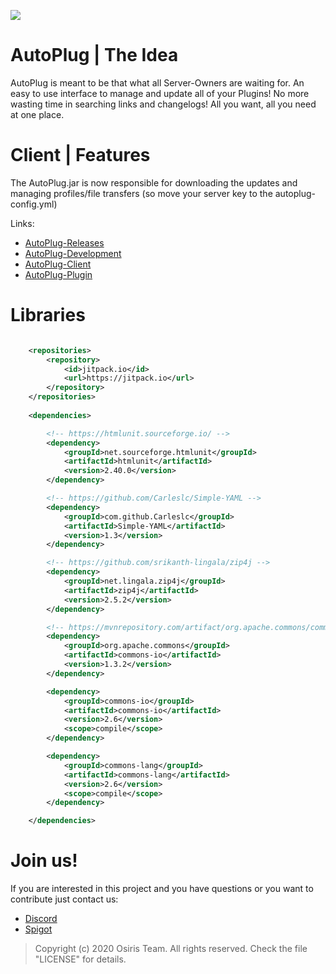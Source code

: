 ![](https://rapidus-info.webnode.com/_files/200000003-4d08d4d08f/AutoPlug%20GitHub%20Header%20800x80.png)
# AutoPlug | The Idea
AutoPlug is meant to be that what all Server-Owners are waiting for. 
An easy to use interface to manage and update all of your Plugins! No more wasting time in searching links and changelogs!
All you want, all you need at one place.

# Client | Features
The AutoPlug.jar is now responsible for downloading the updates and managing profiles/file transfers (so move your server key to the autoplug-config.yml)

Links:
- [AutoPlug-Releases](https://github.com/Osiris-Team/AutoPlug-Releases)
- [AutoPlug-Development](https://trello.com/b/zC8MKgEe/autoplug-development)
- [AutoPlug-Client](https://github.com/Osiris-Team/AutoPlug-Client)
- [AutoPlug-Plugin](https://github.com/Osiris-Team/AutoPlug-Plugin)

# Libraries
```xml

    <repositories>
        <repository>
            <id>jitpack.io</id>
            <url>https://jitpack.io</url>
        </repository>
    </repositories>
	
    <dependencies>

        <!-- https://htmlunit.sourceforge.io/ -->
        <dependency>
            <groupId>net.sourceforge.htmlunit</groupId>
            <artifactId>htmlunit</artifactId>
            <version>2.40.0</version>
        </dependency>

        <!-- https://github.com/Carleslc/Simple-YAML -->
        <dependency>
            <groupId>com.github.Carleslc</groupId>
            <artifactId>Simple-YAML</artifactId>
            <version>1.3</version>
        </dependency>

        <!-- https://github.com/srikanth-lingala/zip4j -->
        <dependency>
            <groupId>net.lingala.zip4j</groupId>
            <artifactId>zip4j</artifactId>
            <version>2.5.2</version>
        </dependency>

        <!-- https://mvnrepository.com/artifact/org.apache.commons/commons-io -->
        <dependency>
            <groupId>org.apache.commons</groupId>
            <artifactId>commons-io</artifactId>
            <version>1.3.2</version>
        </dependency>

        <dependency>
            <groupId>commons-io</groupId>
            <artifactId>commons-io</artifactId>
            <version>2.6</version>
            <scope>compile</scope>
        </dependency>

        <dependency>
            <groupId>commons-lang</groupId>
            <artifactId>commons-lang</artifactId>
            <version>2.6</version>
            <scope>compile</scope>
        </dependency>

    </dependencies>

```

# Join us!
If you are interested in this project and you have questions or you want to contribute just contact us:
 - [Discord](https://discord.com/invite/GGNmtCC)
 - [Spigot](https://www.spigotmc.org/members/osiristeam.935748/)



 > Copyright (c) 2020 Osiris Team. All rights reserved. Check the file "LICENSE" for details.
